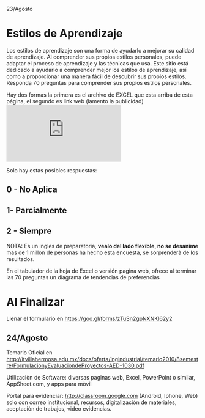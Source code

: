 23/Agosto
# Estilos de Aprendizaje

Los estilos de aprendizaje son una forma de ayudarlo a mejorar su calidad de aprendizaje. Al comprender sus propios estilos personales, puede adaptar el proceso de aprendizaje y las técnicas que usa. Este sitio está dedicado a ayudarlo a comprender mejor los estilos de aprendizaje, así como a proporcionar una manera fácil de descubrir sus propios estilos.
Responda 70 preguntas para comprender sus propios estilos personales. 

Hay dos formas la primera es el archivo de EXCEL que esta arriba de esta página, el segundo es link web (lamento la publicidad) ![Learning Styles Online](https://www.learning-styles-online.com/inventory/questions.php)

Solo hay estas posibles respuestas:
## 0 - No Aplica
## 1-  Parcialmente
## 2 - Siempre

NOTA: Es un ingles de preparatoria, **vealo del lado flexible, no se desanime** mas de 1 millon de personas ha hecho esta encuesta, se sorprenderà de los resultados.

En el tabulador de la hoja de Excel o versión pagina web, ofrece al terminar las 70 preguntas un diagrama de tendencias de preferencias 

# Al Finalizar

Llenar el formulario en https://goo.gl/forms/zTuSn2gpNXNKI62y2


24/Agosto
----
Temario Oficial en http://itvillahermosa.edu.mx/docs/oferta/ingindustrial/temario2010/8semestre/FormulacionyEvaluaciondeProyectos-AED-1030.pdf

Utilizaciòn de Software: diversas paginas web, Excel, PowerPoint o similar, AppSheet.com, y apps para mòvil

Portal para evidenciar:  http://classroom.google.com  (Android, Iphone, Web) solo con correo institucional, recursos, digitalización de materiales, aceptaciòn de trabajos, video evidencias.
